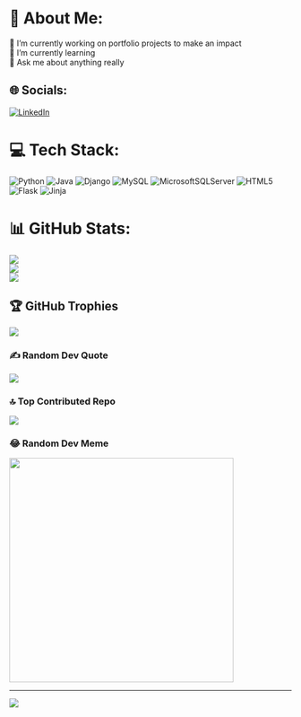 # 💫 About Me:
🔭 I’m currently working on portfolio projects to make an impact<br>🌱 I’m currently learning<br>💬 Ask me about anything really<br>


## 🌐 Socials:
[![LinkedIn](https://img.shields.io/badge/LinkedIn-%230077B5.svg?logo=linkedin&logoColor=white)](thomas-vasileiadis) 

# 💻 Tech Stack:
![Python](https://img.shields.io/badge/python-3670A0?style=plastic&logo=python&logoColor=ffdd54) ![Java](https://img.shields.io/badge/java-%23ED8B00.svg?style=plastic&logo=openjdk&logoColor=white) ![Django](https://img.shields.io/badge/django-%23092E20.svg?style=plastic&logo=django&logoColor=white) ![MySQL](https://img.shields.io/badge/mysql-%2300000f.svg?style=plastic&logo=mysql&logoColor=white) ![MicrosoftSQLServer](https://img.shields.io/badge/Microsoft%20SQL%20Server-CC2927?style=plastic&logo=microsoft%20sql%20server&logoColor=white) ![HTML5](https://img.shields.io/badge/html5-%23E34F26.svg?style=plastic&logo=html5&logoColor=white) ![Flask](https://img.shields.io/badge/flask-%23000.svg?style=plastic&logo=flask&logoColor=white) ![Jinja](https://img.shields.io/badge/jinja-white.svg?style=plastic&logo=jinja&logoColor=black)
# 📊 GitHub Stats:
![](https://github-readme-stats.vercel.app/api?username=ThomasVasileiadis&theme=dark&hide_border=false&include_all_commits=true&count_private=true)<br/>
![](https://github-readme-streak-stats.herokuapp.com/?user=ThomasVasileiadis&theme=dark&hide_border=false)<br/>
![](https://github-readme-stats.vercel.app/api/top-langs/?username=ThomasVasileiadis&theme=dark&hide_border=false&include_all_commits=true&count_private=true&layout=compact)

## 🏆 GitHub Trophies
![](https://github-profile-trophy.vercel.app/?username=ThomasVasileiadis&theme=radical&no-frame=false&no-bg=true&margin-w=4)

### ✍️ Random Dev Quote
![](https://quotes-github-readme.vercel.app/api?type=horizontal&theme=radical)

### 🔝 Top Contributed Repo
![](https://github-contributor-stats.vercel.app/api?username=ThomasVasileiadis&limit=5&theme=dark&combine_all_yearly_contributions=true)

### 😂 Random Dev Meme
<img src='https://randommeme-five.vercel.app/' style="height: 400px;"/>

---
[![](https://visitcount.itsvg.in/api?id=ThomasVasileiadis&icon=0&color=0)](https://visitcount.itsvg.in)



<!-- Proudly created with GPRM ( https://gprm.itsvg.in ) -->
